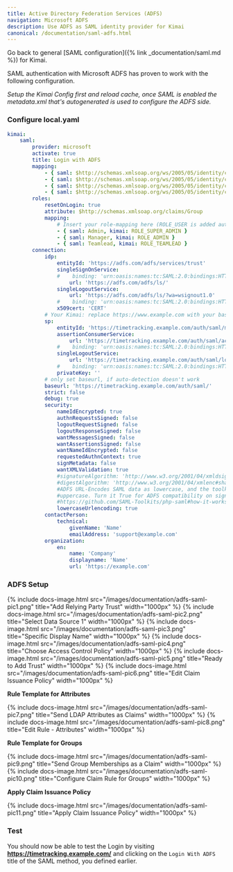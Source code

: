 ```yaml
---
title: Active Directory Federation Services (ADFS)
navigation: Microsoft ADFS
description: Use ADFS as SAML identity provider for Kimai
canonical: /documentation/saml-adfs.html
---
```

 
Go back to general [SAML configuration]({% link _documentation/saml.md %}) for Kimai.

SAML authentication with Microsoft ADFS has proven to work with the following configuration.

_Setup the Kimai Config first and reload cache, once SAML is enabled the metadata.xml that's autogenerated is used to configure the ADFS side._

### Configure local.yaml

```yaml
kimai:
    saml:
        provider: microsoft
        activate: true 
        title: Login with ADFS
        mapping:            
            - { saml: $http://schemas.xmlsoap.org/ws/2005/05/identity/claims/emailaddress, kimai: email }
            - { saml: $http://schemas.xmlsoap.org/ws/2005/05/identity/claims/emailaddress, kimai: username }
            - { saml: $http://schemas.xmlsoap.org/ws/2005/05/identity/claims/givenname $http://schemas.xmlsoap.org/ws/2005/05/identity/claims/surname, kimai: alias }
            - { saml: $http://schemas.xmlsoap.org/ws/2005/05/identity/claims/name, kimai: title }
        roles:
            resetOnLogin: true
            attribute: $http://schemas.xmlsoap.org/claims/Group
            mapping:
                # Insert your role-mapping here (ROLE_USER is added automatically)
                - { saml: Admin, kimai: ROLE_SUPER_ADMIN }
                - { saml: Manager, kimai: ROLE_ADMIN }
                - { saml: Teamlead, kimai: ROLE_TEAMLEAD }
        connection:
            idp:
                entityId: 'https://adfs.com/adfs/services/trust'
                singleSignOnService:
                #    binding: 'urn:oasis:names:tc:SAML:2.0:bindings:HTTP-Redirect'
                    url: 'https://adfs.com/adfs/ls/'
                singleLogoutService:
                    url: 'https://adfs.com/adfs/ls/?wa=wsignout1.0'
                #    binding: 'urn:oasis:names:tc:SAML:2.0:bindings:HTTP-Redirect'
                x509cert: 'CERT'
            # Your Kimai: replace https://www.example.com with your base URL
            sp:
                entityId: 'https://timetracking.example.com/auth/saml/metadata'
                assertionConsumerService:
                    url: 'https://timetracking.example.com/auth/saml/acs'
                #    binding: 'urn:oasis:names:tc:SAML:2.0:bindings:HTTP-POST'
                singleLogoutService:
                    url: 'https://timetracking.example.com/auth/saml/logout'
                #    binding: 'urn:oasis:names:tc:SAML:2.0:bindings:HTTP-Redirect'
                privateKey: ''
            # only set baseurl, if auto-detection doesn't work
            baseurl: 'https://timetracking.example.com/auth/saml/'
            strict: false
            debug: true
            security:
                nameIdEncrypted: true
                authnRequestsSigned: false
                logoutRequestSigned: false
                logoutResponseSigned: false
                wantMessagesSigned: false
                wantAssertionsSigned: false
                wantNameIdEncrypted: false
                requestedAuthnContext: true 
                signMetadata: false
                wantXMLValidation: true
                #signatureAlgorithm: 'http://www.w3.org/2001/04/xmldsig-more#rsa-sha256'
                #digestAlgorithm: 'http://www.w3.org/2001/04/xmlenc#sha256'
                #ADFS URL-Encodes SAML data as lowercase, and the toolkit by default uses
                #uppercase. Turn it True for ADFS compatibility on signature verification
                #https://github.com/SAML-Toolkits/php-saml#how-it-works
                lowercaseUrlencoding: true
            contactPerson:
                technical:
                    givenName: 'Name'
                    emailAddress: 'support@example.com'
            organization:
                en:
                    name: 'Company'
                    displayname: 'Name'
                    url: 'https://example.com'
```



### ADFS Setup

{% include docs-image.html src="/images/documentation/adfs-saml-pic1.png" title="Add Relying Party Trust" width="1000px" %}
{% include docs-image.html src="/images/documentation/adfs-saml-pic2.png" title="Select Data Source 1" width="1000px" %}
{% include docs-image.html src="/images/documentation/adfs-saml-pic3.png" title="Specific Display Name" width="1000px" %}
{% include docs-image.html src="/images/documentation/adfs-saml-pic4.png" title="Choose Access Control Policy" width="1000px" %}
{% include docs-image.html src="/images/documentation/adfs-saml-pic5.png" title="Ready to Add Trust" width="1000px" %}
{% include docs-image.html src="/images/documentation/adfs-saml-pic6.png" title="Edit Claim Issuance Policy" width="1000px" %}

**Rule Template for Attributes**

{% include docs-image.html src="/images/documentation/adfs-saml-pic7.png" title="Send LDAP Attributes as Claims" width="1000px" %}
{% include docs-image.html src="/images/documentation/adfs-saml-pic8.png" title="Edit Rule - Attributes" width="1000px" %}

**Rule Template for Groups**

{% include docs-image.html src="/images/documentation/adfs-saml-pic9.png" title="Send Group Memberships as a Claim" width="1000px" %}
{% include docs-image.html src="/images/documentation/adfs-saml-pic10.png" title="Configure Claim Rule for Groups" width="1000px" %}

**Apply Claim Issuance Policy**

{% include docs-image.html src="/images/documentation/adfs-saml-pic11.png" title="Apply Claim Issuance Policy" width="1000px" %}

### Test
You should now be able to test the Login by visiting **https://timetracking.example.com/** and clicking on the `Login With ADFS` title of the SAML method, you defined earlier.
